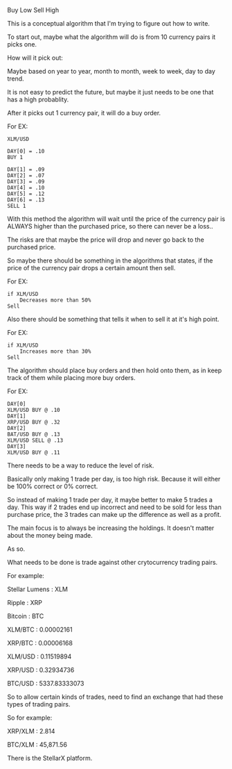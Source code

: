 Buy Low Sell High

This is a conceptual algorithm that I'm trying to figure out how to write.

To start out, maybe what the algorithm will do is from 10 currency pairs it picks one. 

How will it pick out:

Maybe based on year to year, month to month, week to week, day to day trend.

It is not easy to predict the future, but maybe it just needs to be one that has a high probablity.

After it picks out 1 currency pair, it will do a buy order.

For EX: 

	XLM/USD

	DAY[0] = .10
	BUY 1

	DAY[1] = .09
	DAY[2] = .07
	DAY[3] = .09
	DAY[4] = .10
	DAY[5] = .12
	DAY[6] = .13
	SELL 1

With this method the algorithm will wait until the price of the currency pair is ALWAYS higher than the purchased price, so there can never be a loss..

The risks are that maybe the price will drop and never go back to the purchased price.

So maybe there should be something in the algorithms that states, if the price of the currency pair drops a certain amount then sell.

For EX:

	if XLM/USD
		Decreases more than 50%
	Sell

Also there should be something that tells it when to sell it at it's high point.

For EX:

	if XLM/USD
		Increases more than 30%
	Sell

The algorithm should place buy orders and then hold onto them, as in keep track of them while placing more buy orders.

For EX:
	
	DAY[0]
	XLM/USD BUY @ .10
	DAY[1]
	XRP/USD BUY @ .32
	DAY[2]
	BAT/USD BUY @ .13
	XLM/USD SELL @ .13
	DAY[3]
	XLM/USD BUY @ .11

There needs to be a way to reduce the level of risk.

Basically only making 1 trade per day, is too high risk. Because it will either be 100% correct or 0% correct.

So instead of making 1 trade per day, it maybe better to make 5 trades a day. This way if 2 trades end up incorrect and need to be sold for less than purchase price, the 3 trades can make up the difference as well as a profit.

The main focus is to always be increasing the holdings. It doesn't matter about the money being made.

As so.

What needs to be done is trade against other crytocurrency trading pairs.

For example:

Stellar Lumens : XLM

Ripple : XRP

Bitcoin : BTC

XLM/BTC : 0.00002161

XRP/BTC : 0.00006168

XLM/USD : 0.11519894

XRP/USD : 0.32934736

BTC/USD : 5337.83333073

So to allow certain kinds of trades, need to find an exchange that had these types of trading pairs.

So for example:

XRP/XLM : 2.814

BTC/XLM : 45,871.56

There is the StellarX platform.